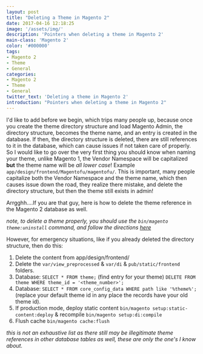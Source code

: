 ```yaml
---
layout: post
title: "Deleting a Theme in Magento 2"
date: 2017-04-16 12:18:25
image: '/assets/img/'
description: 'Pointers when deleting a theme in Magento 2'
main-class: 'Magento 2'
color: '#000000'
tags:
- Magento 2
- Theme
- General
categories:
- Magento 2
- Theme
- General
twitter_text: 'Deleting a theme in Magento 2'
introduction: "Pointers when deleting a theme in Magento 2"
---
```


I'd like to add before we begin, which trips many people up, because once you create the theme directory structure and load Magento Admin, the directory structure, becomes the theme name, and an entry is created in the database.
If then, the directory structure is deleted, there are still references to it in the database, which can cause issues if not taken care of properly. So I would like to go over the very first thing you should know when naming your theme, unlike Magento 1,
the Vendor Namespace will be capitalized <b>but</b> the theme name will be *all lower case*!  Example `app/design/frontend/Magentofu/magentofu/`. This is important, many people capitalize both the Vendor Namespace and the theme name, which then causes issue down the road, they realize there mistake, and delete the directory structure, but then the theme still exists in admin! 

Arrgghh....If you are that guy, here is how to delete the theme reference in the Magento 2 database as well.

*note, to delete a theme properly, you should use the `bin/magento theme:uninstall` command, and follow the directions [here](http://devdocs.magento.com/guides/v2.0/install-gde/install/cli/install-cli-theme-uninstall.html)*

However, for emergency situations, like if you already deleted the directory structure, then do this:

1.  Delete the content from app/design/frontend/<Vendor>
2.  Delete the `var/view_preprocessed` & `var/di` & `pub/static/frontend` folders.
3.  Database: `SELECT * FROM theme;` (find entry for your theme) `DELETE FROM theme WHERE theme_id = '<theme_number>';`
4.  Database: `SELECT * FROM core_config_data WHERE path like '%theme%';` (replace your default theme id in any place the records have your old theme id).
5.  If production mode, deploy static content `bin/magento setup:static-content:deploy` &  recompile `bin/magento setup:di:compile`
5.  Flush cache `bin/magento cache:flush`

*this is not an exhaustive list as there still may be illegitimate theme references in other database tables as well, these are only the one's I know about.*
